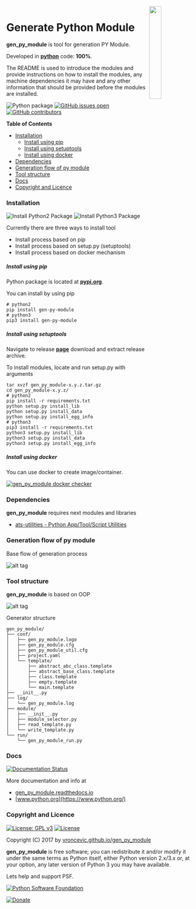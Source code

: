 <img align="right" src="https://raw.githubusercontent.com/vroncevic/gen_py_module/dev/docs/gen_py_module_logo.png" width="25%">

# Generate Python Module

**gen_py_module** is tool for generation PY Module.

Developed in **[python](https://www.python.org/)** code: **100%**.

The README is used to introduce the modules and provide instructions on
how to install the modules, any machine dependencies it may have and any
other information that should be provided before the modules are installed.

![Python package](https://github.com/vroncevic/gen_py_module/workflows/Python%20package%20gen_py_module/badge.svg?branch=master) [![GitHub issues open](https://img.shields.io/github/issues/vroncevic/gen_py_module.svg)](https://github.com/vroncevic/gen_py_module/issues) [![GitHub contributors](https://img.shields.io/github/contributors/vroncevic/gen_py_module.svg)](https://github.com/vroncevic/gen_py_module/graphs/contributors)

<!-- START doctoc generated TOC please keep comment here to allow auto update -->
<!-- DON'T EDIT THIS SECTION, INSTEAD RE-RUN doctoc TO UPDATE -->
**Table of Contents**

- [Installation](#installation)
    - [Install using pip](#install-using-pip)
    - [Install using setuptools](#install-using-setuptools)
    - [Install using docker](#install-using-docker)
- [Dependencies](#dependencies)
- [Generation flow of py module](#generation-flow-of-py-module)
- [Tool structure](#tool-structure)
- [Docs](#docs)
- [Copyright and Licence](#copyright-and-licence)

<!-- END doctoc generated TOC please keep comment here to allow auto update -->

### Installation

![Install Python2 Package](https://github.com/vroncevic/gen_py_module/workflows/Install%20Python2%20Package%20gen_py_module/badge.svg?branch=master) ![Install Python3 Package](https://github.com/vroncevic/gen_py_module/workflows/Install%20Python3%20Package%20gen_py_module/badge.svg?branch=master)

Currently there are three ways to install tool
* Install process based on pip
* Install process based on setup.py (setuptools)
* Install process based on docker mechanism

##### Install using pip

Python package is located at **[pypi.org](https://pypi.org/project/gen-py-module/)**.

You can install by using pip
```
# python2
pip install gen-py-module
# python3
pip3 install gen-py-module
```

##### Install using setuptools

Navigate to release **[page](https://github.com/vroncevic/gen_py_module/releases/)** download and extract release archive.

To install modules, locate and run setup.py with arguments
```
tar xvzf gen_py_module-x.y.z.tar.gz
cd gen_py_module-x.y.z/
# python2
pip install -r requirements.txt
python setup.py install_lib
python setup.py install_data
python setup.py install_egg_info
# python3
pip3 install -r requirements.txt
python3 setup.py install_lib
python3 setup.py install_data
python3 setup.py install_egg_info
```

##### Install using docker

You can use docker to create image/container.

[![gen_py_module docker checker](https://github.com/vroncevic/gen_py_module/workflows/gen_py_module%20docker%20checker/badge.svg)](https://github.com/vroncevic/gen_py_module/actions?query=workflow%3A%22gen_py_module+docker+checker%22)

### Dependencies

**gen_py_module** requires next modules and libraries

* [ats-utilities - Python App/Tool/Script Utilities](https://vroncevic.github.io/ats_utilities)

### Generation flow of py module

Base flow of generation process

![alt tag](https://raw.githubusercontent.com/vroncevic/gen_py_module/dev/docs/gen_py_module_flow.png)

### Tool structure

**gen_py_module** is based on OOP

![alt tag](https://raw.githubusercontent.com/vroncevic/gen_py_module/dev/docs/gen_py_module.png)

Generator structure

```
gen_py_module/
├── conf/
│   ├── gen_py_module.logo
│   ├── gen_py_module.cfg
│   ├── gen_py_module_util.cfg
│   ├── project.yaml
│   └── template/
│       ├── abstract_abc_class.template
│       ├── abstract_base_class.template
│       ├── class.template
│       ├── empty.template
│       └── main.template
├── __init__.py
├── log/
│   └── gen_py_module.log
├── module/
│   ├── __init__.py
│   ├── module_selector.py
│   ├── read_template.py
│   └── write_template.py
└── run/
    └── gen_py_module_run.py
```

### Docs

[![Documentation Status](https://readthedocs.org/projects/gen_py_module/badge/?version=latest)](https://gen_py_module.readthedocs.io/projects/gen_py_module/en/latest/?badge=latest)

More documentation and info at
* [gen_py_module.readthedocs.io](https://gen_py_module.readthedocs.io/en/latest/)
* [www.python.org](https://www.python.org/)

### Copyright and Licence

[![License: GPL v3](https://img.shields.io/badge/License-GPLv3-blue.svg)](https://www.gnu.org/licenses/gpl-3.0) [![License](https://img.shields.io/badge/License-Apache%202.0-blue.svg)](https://opensource.org/licenses/Apache-2.0)

Copyright (C) 2017 by [vroncevic.github.io/gen_py_module](https://vroncevic.github.io/gen_py_module)

**gen_py_module** is free software; you can redistribute it and/or modify
it under the same terms as Python itself, either Python version 2.x/3.x or,
at your option, any later version of Python 3 you may have available.

Lets help and support PSF.

[![Python Software Foundation](https://raw.githubusercontent.com/vroncevic/gen_py_module/dev/docs/psf-logo-alpha.png)](https://www.python.org/psf/)

[![Donate](https://www.paypalobjects.com/en_US/i/btn/btn_donateCC_LG.gif)](https://psfmember.org/index.php?q=civicrm/contribute/transact&reset=1&id=2)
